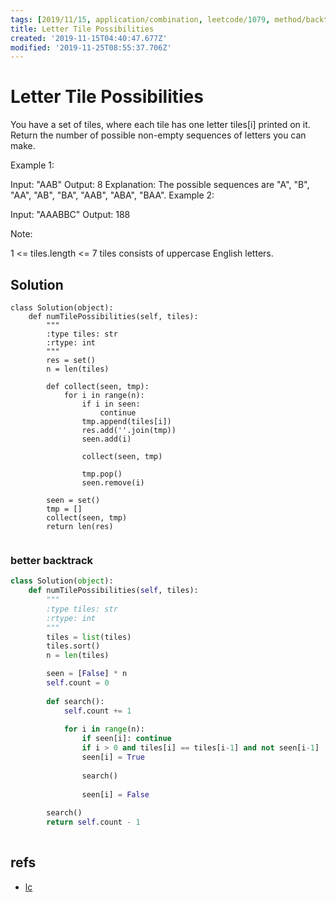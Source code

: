 ```yaml
---
tags: [2019/11/15, application/combination, leetcode/1079, method/backtrack]
title: Letter Tile Possibilities
created: '2019-11-15T04:40:47.677Z'
modified: '2019-11-25T08:55:37.706Z'
---
```


# Letter Tile Possibilities

You have a set of tiles, where each tile has one letter tiles[i] printed on it.  Return the number of possible non-empty sequences of letters you can make.

 

Example 1:

Input: "AAB"
Output: 8
Explanation: The possible sequences are "A", "B", "AA", "AB", "BA", "AAB", "ABA", "BAA".
Example 2:

Input: "AAABBC"
Output: 188
 

Note:

1 <= tiles.length <= 7
tiles consists of uppercase English letters.


## Solution

```
class Solution(object):
    def numTilePossibilities(self, tiles):
        """
        :type tiles: str
        :rtype: int
        """
        res = set()
        n = len(tiles)

        def collect(seen, tmp):
            for i in range(n):
                if i in seen:
                    continue
                tmp.append(tiles[i])
                res.add(''.join(tmp))
                seen.add(i)

                collect(seen, tmp)

                tmp.pop()
                seen.remove(i)

        seen = set()
        tmp = []
        collect(seen, tmp)
        return len(res)


```

### better backtrack

```python
class Solution(object):
    def numTilePossibilities(self, tiles):
        """
        :type tiles: str
        :rtype: int
        """
        tiles = list(tiles)
        tiles.sort()
        n = len(tiles)

        seen = [False] * n
        self.count = 0
        
        def search():
            self.count += 1
            
            for i in range(n):
                if seen[i]: continue
                if i > 0 and tiles[i] == tiles[i-1] and not seen[i-1] : continue
                seen[i] = True
                
                search()
                
                seen[i] = False
            
        search()
        return self.count - 1
        
```

## refs

* [lc](https://leetcode.com/problems/letter-tile-possibilities/)
